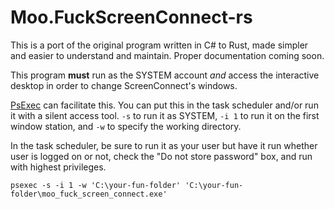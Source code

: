 # Moo.FuckScreenConnect-rs


This is a port of the original program written in C# to Rust, made simpler and easier to understand and maintain. Proper documentation coming soon.

This program **must** run as the SYSTEM account *and* access the interactive desktop in order to change ScreenConnect's windows.

[PsExec](https://learn.microsoft.com/en-us/sysinternals/downloads/psexec) can facilitate this. You can put this in the task scheduler and/or run it with a silent access tool.
`-s` to run it as SYSTEM, `-i 1` to run it on the first window station, and `-w` to specify the working directory.

In the task scheduler, be sure to run it as your user but have it run whether user is logged on or not, check the "Do not store password" box, and run with highest privileges.

`psexec -s -i 1 -w 'C:\your-fun-folder' 'C:\your-fun-folder\moo_fuck_screen_connect.exe'`
